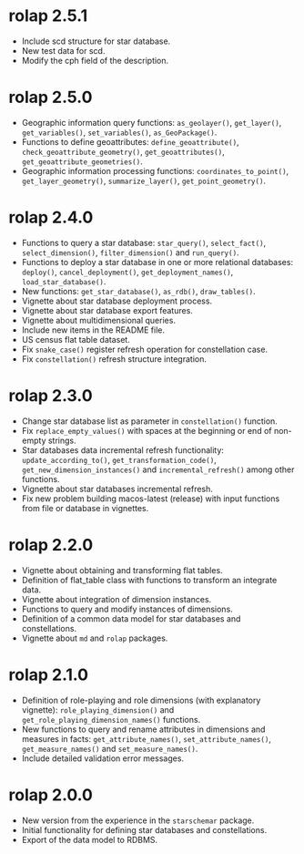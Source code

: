 # rolap 2.5.1
* Include scd structure for star database. 
* New test data for scd.
* Modify the cph field of the description.

# rolap 2.5.0
* Geographic information query functions: `as_geolayer()`, `get_layer()`, `get_variables()`, `set_variables()`, `as_GeoPackage()`.
* Functions to define geoattributes: `define_geoattribute()`, `check_geoattribute_geometry()`, `get_geoattributes()`, `get_geoattribute_geometries()`.
* Geographic information processing functions: `coordinates_to_point()`, `get_layer_geometry()`, `summarize_layer()`, `get_point_geometry()`.

# rolap 2.4.0
* Functions to query a star database: `star_query()`, `select_fact()`, `select_dimension()`, `filter_dimension()` and `run_query()`.
* Functions to deploy a star database in one or more relational databases: `deploy()`, `cancel_deployment()`, `get_deployment_names()`, `load_star_database()`.
* New functions: `get_star_database()`, `as_rdb()`, `draw_tables()`.
* Vignette about star database deployment process.
* Vignette about star database export features.
* Vignette about multidimensional queries.
* Include new items in the README file.
* US census flat table dataset.
* Fix `snake_case()` register refresh operation for constellation case.
* Fix `constellation()` refresh structure integration.

# rolap 2.3.0
* Change star database list as parameter in `constellation()` function.
* Fix `replace_empty_values()` with spaces at the beginning or end of non-empty strings.
* Star databases data incremental refresh functionality: `update_according_to()`, `get_transformation_code()`, `get_new_dimension_instances()` and `incremental_refresh()` among other functions.
* Vignette about star databases incremental refresh.
* Fix new problem building macos-latest (release) with input functions from file or database in vignettes.

# rolap 2.2.0
* Vignette about obtaining and transforming flat tables.
* Definition of flat_table class with functions to transform an integrate data.
* Vignette about integration of dimension instances.
* Functions to query and modify instances of dimensions.
* Definition of a common data model for star databases and constellations.
* Vignette about `md` and `rolap` packages.

# rolap 2.1.0
* Definition of role-playing and role dimensions (with explanatory vignette): `role_playing_dimension()` and `get_role_playing_dimension_names()` functions.
* New functions to query and rename attributes in dimensions and measures in facts: `get_attribute_names()`, `set_attribute_names()`, `get_measure_names()` and `set_measure_names()`.
* Include detailed validation error messages.

# rolap 2.0.0
* New version from the experience in the `starschemar` package.
* Initial functionality for defining star databases and constellations.
* Export of the data model to RDBMS.
